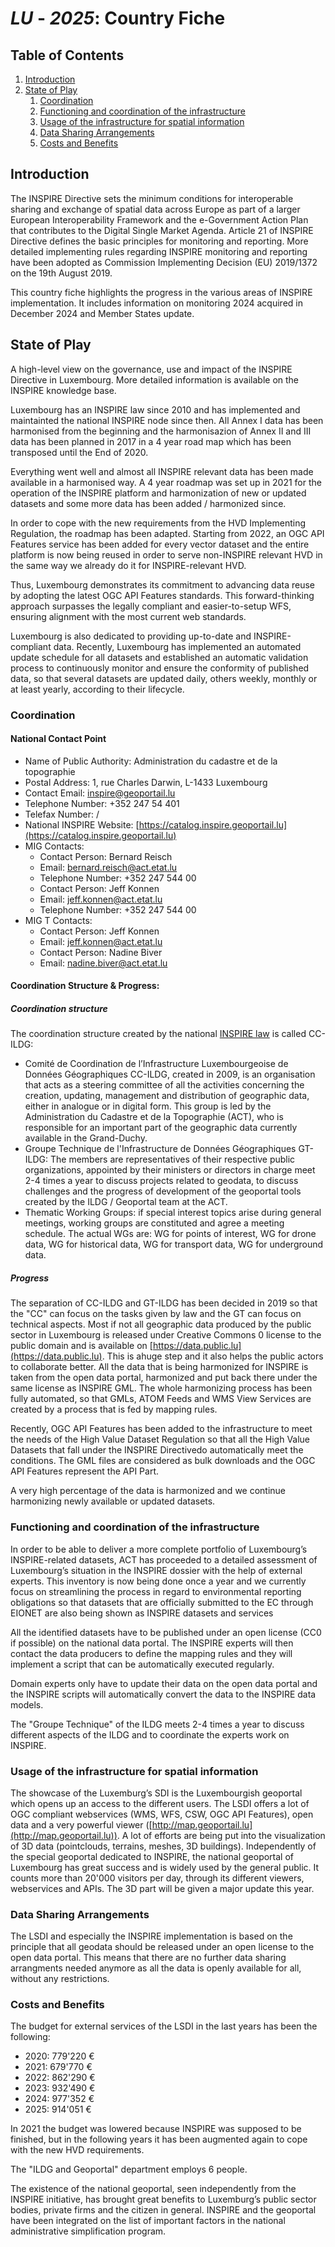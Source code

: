 # _LU_ - _2025_: Country Fiche

## Table of Contents
1. [Introduction](#introduction)
1. [State of Play](#state_of_play)
   1. [Coordination](#Coordination)
   2. [Functioning and coordination of the infrastructure](#functioning)
   3. [Usage of the infrastructure for spatial information](#usage)
   4. [Data Sharing Arrangements](#data)
   5. [Costs and Benefits](#costs)


## Introduction

The INSPIRE Directive sets the minimum conditions for interoperable sharing and exchange of spatial data across Europe as part of a larger European Interoperability Framework and the e-Government Action Plan that contributes to the Digital Single Market Agenda. 
Article 21 of INSPIRE Directive defines the basic principles for monitoring and reporting. 
More detailed implementing rules regarding INSPIRE monitoring and reporting have been adopted as Commission Implementing Decision (EU) 2019/1372 on the 19th August 2019. 

This country fiche highlights the progress in the various areas of INSPIRE implementation. It includes information on monitoring 2024 acquired in December 2024 and Member States update.

## State of Play

A high-level view on the governance, use and impact of the INSPIRE Directive in Luxembourg. More detailed information is available on the INSPIRE knowledge base.

Luxembourg has an INSPIRE law since 2010 and has implemented and maintainted the national INSPIRE node since then.
All Annex I data has been harmonised from the beginning and the harmonisazion of Annex II and III data has been planned in
2017 in a 4 year road map which has been transposed until the End of 2020.

Everything went well and almost all INSPIRE relevant data has been made available in a harmonised way. A 4 year roadmap was set up in 2021 for the operation of the INSPIRE platform and harmonization of new or updated datasets and some more data has been added / harmonized since.

In order to cope with the new requirements from the HVD Implementing Regulation, the roadmap has been adapted. Starting from 2022, an OGC API Features service has been added for every vector dataset and the entire platform is now being reused in order to serve non-INSPIRE relevant HVD in the same way we already do it for INSPIRE-relevant HVD.

Thus, Luxembourg demonstrates its commitment to advancing data reuse by adopting the latest OGC API Features standards. This forward-thinking approach surpasses the legally compliant and easier-to-setup WFS, ensuring alignment with the most current web standards.

Luxembourg is also dedicated to providing up-to-date and INSPIRE-compliant data. Recently, Luxembourg has implemented an automated update schedule for all datasets and established an automatic validation process to continuously monitor and ensure the conformity of published data, so that several datasets are updated daily, others weekly, monthly or at least yearly, according to their lifecycle.

### Coordination

#### National Contact Point

- Name of Public Authority: Administration du cadastre et de la topographie
- Postal Address: 1, rue Charles Darwin, L-1433 Luxembourg
- Contact Email: inspire@geoportail.lu
- Telephone Number: +352 247 54 401
- Telefax Number: /
- National INSPIRE Website: [https://catalog.inspire.geoportail.lu](https://catalog.inspire.geoportail.lu)
- MIG Contacts: 
  - Contact Person: Bernard Reisch
  - Email: bernard.reisch@act.etat.lu
  - Telephone Number: +352 247 544 00
  - Contact Person: Jeff Konnen
  - Email: jeff.konnen@act.etat.lu
  - Telephone Number: +352 247 544 00
- MIG T Contacts: 
  - Contact Person: Jeff Konnen
  - Email: jeff.konnen@act.etat.lu
  - Contact Person: Nadine Biver
  - Email: nadine.biver@act.etat.lu 

#### Coordination Structure & Progress: 

##### Coordination structure

The coordination structure created by the national [INSPIRE law](https://legilux.public.lu/eli/etat/leg/loi/2010/07/26/n4/consolide/20150101) is called CC-ILDG:
* Comité de Coordination de l’Infrastructure Luxembourgeoise de Données Géographiques CC-ILDG, created in 2009, is an organisation that acts as a steering committee of all the activities concerning the creation, updating, management and distribution of geographic data, either in analogue or in digital form. This group is led by the Administration du Cadastre et de la Topographie (ACT), who is responsible for an important part of the geographic data currently available in the Grand-Duchy.
* Groupe Technique de l'Infrastructure de Données Géographiques GT-ILDG: The members are representatives of their respective public organizations, appointed by their ministers or directors in charge meet 2-4 times a year to discuss projects related to geodata, to discuss challenges and the progress of development of the geoportal tools created by the ILDG / Geoportal team at the ACT.
* Thematic Working Groups: if special interest topics arise during general meetings, working groups are constituted and agree a meeting schedule. The actual WGs are: WG for points of interest, WG for drone data, WG for historical data, WG for transport data, WG for underground data.

##### Progress

The separation of CC-ILDG and GT-ILDG has been decided in 2019 so that the "CC" can focus on the tasks given by law and the GT can focus on technical aspects.
Most if not all geographic data produced by the public sector in Luxembourg is released under Creative Commons 0 license to the public domain and is available on [https://data.public.lu](https://data.public.lu). This is ahuge step and it also helps the public actors to collaborate better.
All the data that is being harmonized for INSPIRE is taken from the open data portal, harmonized and put back there under the same license as INSPIRE GML.
The whole harmonizing process has been fully automated, so that GMLs, ATOM Feeds and WMS View Services are created by a process that is fed by mapping rules.

Recently, OGC API Features has been added to the infrastructure to meet the needs of the High Value Dataset Regulation so that all the High Value Datasets that fall under the INSPIRE Directivedo automatically meet the conditions. The GML files are considered as bulk downloads and the OGC API Features represent the API Part.

A very high percentage of the data is harmonized and we continue harmonizing newly available or updated datasets.

### Functioning and coordination of the infrastructure <a name="functioning"></a>

In order to be able to deliver a more complete portfolio of Luxembourg’s INSPIRE-related datasets, ACT has proceeded to a detailed assessment of Luxembourg’s situation in the INSPIRE dossier with the help of external experts. This inventory is now being done once a year and we currently focus on streamlining the process in regard to environmental reporting obligations so that datasets that are officially submitted to the EC through EIONET are also being shown as INSPIRE datasets and services

All the identified datasets have to be published under an open license (CC0 if possible) on the national data portal. The INSPIRE experts will then contact the data producers to define the mapping rules and they will implement a script that can be automatically executed regularly.

Domain experts only have to update their data on the open data portal and the INSPIRE scripts will automatically convert the data to the INSPIRE data models.

The "Groupe Technique" of the ILDG meets 2-4 times a year to discuss different aspects of the ILDG and to coordinate the experts work on INSPIRE.

### Usage of the infrastructure for spatial information <a name="usage"></a>

The showcase of the Luxemburg’s SDI is the Luxembourgish geoportal which opens up an access to the different users.
The LSDI offers a lot of OGC compliant webservices (WMS, WFS, CSW, OGC API Features), open data and a very powerful viewer ([http://map.geoportail.lu](http://map.geoportail.lu)). 
A lot of efforts are being put into the visualization of 3D data (pointclouds, terrains, meshes, 3D buildings).
Independently of the special geoportal dedicated to INSPIRE, the national geoportal of Luxembourg has great success and is widely used by the general public. It counts more than 20'000 visitors per day, through its different viewers, webservices and APIs.
The 3D part will be given a major update this year.

### Data Sharing Arrangements <a name="data"></a>

The LSDI and especially the INSPIRE implementation is based on the principle that all geodata should be released under an open license to the open data portal.
This means that there are no further data sharing arrangments needed anymore as all the data is openly available for all, without any restrictions.

### Costs and Benefits <a name="costs"></a>

The budget for external services of the LSDI in the last years has been the following:

- 2020: 779'220 €
- 2021: 679'770 €
- 2022: 862'290 €
- 2023: 932'490 €
- 2024: 977'352 €
- 2025: 914'051 €

In 2021 the budget was lowered because INSPIRE was supposed to be finished, but in the following years it has been augmented again to cope with the new HVD requirements.

The "ILDG and Geoportal" department employs 6 people.

The existence of the national geoportal, seen independently from the INSPIRE initiative, has brought great benefits to Luxemburg’s public sector bodies, private firms and the citizen in general.
INSPIRE and the geoportal have been integrated on the list of important factors in the national administrative simplification program.

